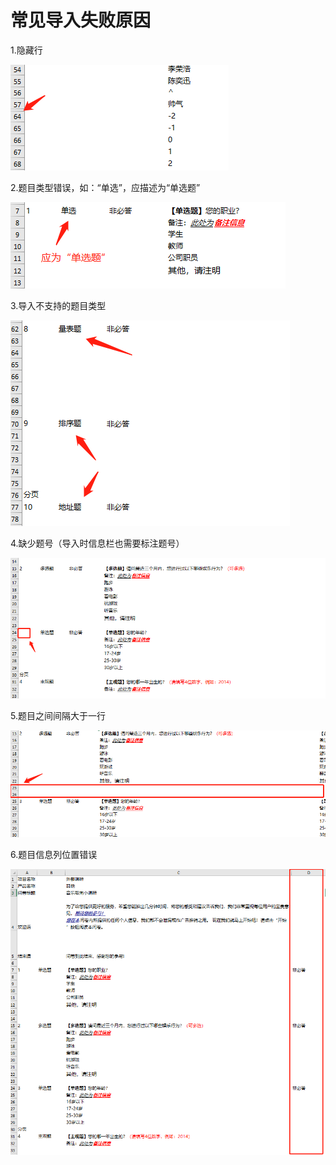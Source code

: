 # 常见导入失败原因

1.隐藏行

![&#x9690;&#x85CF;&#x884C;](../.gitbook/assets/image%20%28175%29.png)

2.题目类型错误，如：“单选”，应描述为“单选题”

![&#x9898;&#x76EE;&#x7C7B;&#x578B;&#x9519;&#x8BEF;](../.gitbook/assets/image%20%2852%29.png)

3.导入不支持的题目类型

![&#x5BFC;&#x5165;&#x4E0D;&#x652F;&#x6301;&#x9898;&#x578B;&#x4F1A;&#x62A5;&#x9519;](../.gitbook/assets/image%20%28212%29.png)

4.缺少题号（导入时信息栏也需要标注题号）

![&#x7F3A;&#x5C11;&#x9898;&#x53F7;](../.gitbook/assets/image%20%28171%29.png)

5.题目之间间隔大于一行

![&#x9898;&#x76EE;&#x4E4B;&#x95F4;&#x95F4;&#x9694;&#x5927;&#x4E8E;&#x4E00;&#x884C;](../.gitbook/assets/image%20%28246%29.png)

6.题目信息列位置错误

![&#x9898;&#x76EE;&#x8BBE;&#x5217;&#x5E94;&#x5728;&#x95EE;&#x5377;&#x5185;&#x5BB9;&#x5217;&#x524D;](../.gitbook/assets/image%20%28286%29.png)



